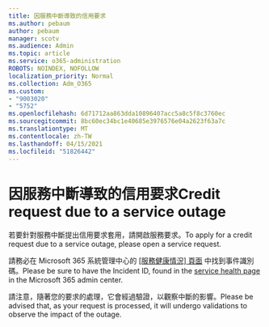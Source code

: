 ```yaml
---
title: 因服務中斷導致的信用要求
ms.author: pebaum
author: pebaum
manager: scotv
ms.audience: Admin
ms.topic: article
ms.service: o365-administration
ROBOTS: NOINDEX, NOFOLLOW
localization_priority: Normal
ms.collection: Adm_O365
ms.custom:
- "9003020"
- "5752"
ms.openlocfilehash: 6d71712aa863dda10896407acc5a8c5f8c3760ec
ms.sourcegitcommit: 8bc60ec34bc1e40685e3976576e04a2623f63a7c
ms.translationtype: MT
ms.contentlocale: zh-TW
ms.lasthandoff: 04/15/2021
ms.locfileid: "51826442"
---
```

# <a name="credit-request-due-to-a-service-outage"></a><span data-ttu-id="be649-102">因服務中斷導致的信用要求</span><span class="sxs-lookup"><span data-stu-id="be649-102">Credit request due to a service outage</span></span>

<span data-ttu-id="be649-103">若要針對服務中斷提出信用要求套用，請開啟服務要求。</span><span class="sxs-lookup"><span data-stu-id="be649-103">To apply for a credit request due to a service outage, please open a service request.</span></span>

<span data-ttu-id="be649-104">請務必在 Microsoft 365 系統管理中心的 [ [服務健康情況] 頁面](https://docs.microsoft.com/office365/enterprise/view-service-health) 中找到事件識別碼。</span><span class="sxs-lookup"><span data-stu-id="be649-104">Please be sure to have the Incident ID, found in the [service health page](https://docs.microsoft.com/office365/enterprise/view-service-health) in the Microsoft 365 admin center.</span></span>

<span data-ttu-id="be649-105">請注意，隨著您的要求的處理，它會經過驗證，以觀察中斷的影響。</span><span class="sxs-lookup"><span data-stu-id="be649-105">Please be advised that, as your request is processed, it will undergo validations to observe the impact of the outage.</span></span>
